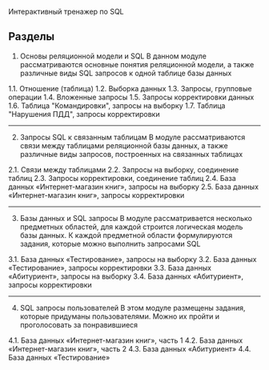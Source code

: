 Интерактивный тренажер по SQL

Разделы
----------------------------------------------------------------------------------------------------
1. Основы реляционной модели и SQL
В данном модуле рассматриваются основные понятия реляционной модели, а также различные виды SQL запросов к одной таблице базы данных

1.1. Отношение (таблица)
1.2. Выборка данных
1.3. Запросы, групповые операции
1.4. Вложенные запросы
1.5. Запросы корректировки данных
1.6. Таблица "Командировки", запросы на выборку
1.7. Таблица "Нарушения ПДД", запросы корректировки

----------------------------------------------------------------------------------------------------

2. Запросы SQL к связанным таблицам
В модуле рассматриваются связи между таблицами реляционной базы данных, а также различные виды запросов, построенных на связанных таблицах

2.1. Связи между таблицами
2.2. Запросы на выборку, соединение таблиц
2.3. Запросы корректировки, соединение таблиц
2.4. База данных «Интернет-магазин книг», запросы на выборку
2.5. База данных «Интернет-магазин книг», запросы корректировки

----------------------------------------------------------------------------------------------------

3. Базы данных и SQL запросы
В модуле рассматривается несколько предметных областей, для каждой строится логическая модель базы данных. К каждой предметной области формулируются задания, которые можно выполнить запросами SQL

3.1. База данных «Тестирование», запросы на выборку
3.2. База данных «Тестирование», запросы корректировки
3.3. База данных «Абитуриент», запросы на выборку
3.4. База данных «Абитуриент», запросы корректировки

----------------------------------------------------------------------------------------------------

4. SQL запросы пользователей
В этом модуле размещены задания, которые придуманы пользователями. Можно их пройти и проголосовать за понравившиеся

4.1. База данных «Интернет-магазин книг», часть 1
4.2. База данных «Интернет-магазин книг», часть 2
4.3. База данных «Абитуриент»
4.4. База данных «Тестирование»
